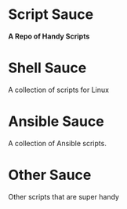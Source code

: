 # Script Sauce
**A Repo of Handy Scripts**

# Shell Sauce
A collection of scripts for Linux

# Ansible Sauce
A collection of Ansible scripts.

# Other Sauce
Other scripts that are super handy
